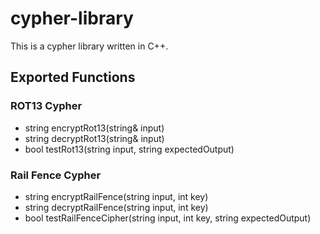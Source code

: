 # cypher-library
This is a cypher library written in C++.

## Exported Functions
### ROT13 Cypher
- string encryptRot13(string& input)
- string decryptRot13(string& input)
- bool testRot13(string input, string expectedOutput)

### Rail Fence Cypher
- string encryptRailFence(string input, int key)
- string decryptRailFence(string input, int key)
- bool testRailFenceCipher(string input, int key, string expectedOutput)

